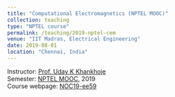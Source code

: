 ```yaml
---
title: "Computational Electromagnetics (NPTEL MOOC)"
collection: teaching
type: "NPTEL course"
permalink: /teaching/2019-nptel-cem
venue: "IIT Madras, Electrical Engineering"
date: 2019-08-01
location: "Chennai, India"
---
```


Instructor: [Prof. Uday K Khankhoje](http://www.ee.iitm.ac.in/uday/)\
Semester: [NPTEL MOOC](https://onlinecourses.nptel.ac.in/), 2019\
Course webpage: [NOC19-ee59](https://onlinecourses.nptel.ac.in/noc19_ee59/preview)

